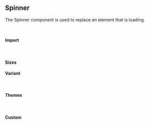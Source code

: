 ## Spinner

The Spinner component is used to replace an element that is loading.

<div>
<LeSourceButton url="https://github.com/hiimlex/leux/tree/main/src/components/Spinner"></LeSourceButton>
</div>

<br />

#### Import

<div>
<SpinnerImportPreview>
</SpinnerImportPreview>
</div>

<br />

#### Sizes

<div>

</div>

#### Variant

<div>

</div>

<br/>

#### Themes

<div>

</div>

<br/>

#### Custom

<div>

</div>

<br />
